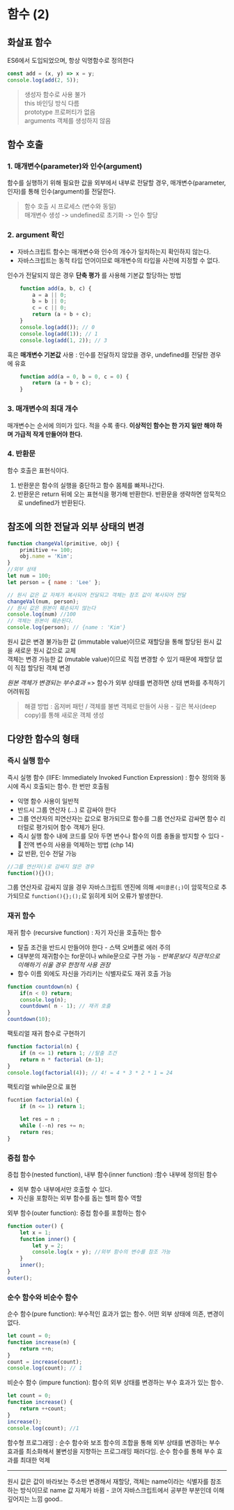 # 함수 (2) 

## 화살표 함수
ES6에서 도입되었으며, 항상 익명함수로 정의한다
``` js
const add = (x, y) => x = y;
console.log(add(2, 5));
```
> 생성자 함수로 사용 불가  
> this 바인딩 방식 다름  
> prototype 프로퍼티가 없음  
> arguments 객체를 생성하지 않음 


## 함수 호출
### 1. 매개변수(parameter)와 인수(argument)  
 함수를 실행하기 위해 필요한 값을 외부에서 내부로 전달할 경우, 매개변수(parameter, 인자)를 통해 인수(argument)를 전달한다. 
 
> 함수 호출 시 프로세스 (변수와 동일)   
> 매개변수 생성 -> undefined로 초기화 -> 인수 할당  


### 2. argument 확인  
- 자바스크립트 함수는 매개변수와 인수의 개수가 일치하는지 확인하지 않는다. 
- 자바스크립트는 동적 타입 언어이므로 매개변수의 타입을 사전에 지정할 수 없다. 


인수가 전달되지 않은 경우 __단축 평가__ 를 사용해 기본값 할당하는 방법 
```js
    function add(a, b, c) {
        a = a || 0;
        b = b || 0;
        c = c || 0; 
        return (a + b + c);
    }
    console.log(add()); // 0
    console.log(add(1)); // 1
    console.log(add(1, 2)); // 3
```
혹은 __매개변수 기본값__ 사용 : 인수를 전달하지 않았을 경우, undefined를 전달한 경우에 유효
```js
    function add(a = 0, b = 0, c = 0) {
        return (a + b + c);
    }
```

### 3. 매개변수의 최대 개수 
매개변수는 순서에 의미가 있다.
적을 수록 좋다.
__이상적인 함수는 한 가지 일만 해야 하며 가급적 작게 만들어야 한다.__

### 4. 반환문
함수 호출은 표현식이다.  
1. 반환문은 함수의 실행을 중단하고 함수 몸체를 빠져나간다.
2. 반환문은 return 뒤에 오는 표현식을 평가해 반환한다.
반환문을 생략하면 암묵적으로 undefined가 반환된다. 

## 참조에 의한 전달과 외부 상태의 변경
```js
function changeVal(primitive, obj) {
    primitive += 100;
    obj.name = 'Kim';
}
//외부 상태
let num = 100;
let person = { name : 'Lee' };

// 원시 값은 값 자체가 복사되어 전달되고 객체는 참조 값이 복사되어 전달
changeVal(num, person);
// 원시 값은 원본이 훼손되지 않는다
console.log(num) //100
// 객체는 원본이 훼손된다.
console.log(person); // {name : 'Kim'}
```

원시 값은 변경 불가능한 값 (immutable value)이므로 재할당을 통해 할당된 원시 값을 새로운 원시 값으로 교체  
객체는 변경 가능한 값 (mutable value)이므로 직접 변경할 수 있기 때문에 재할당 없이 직접 할당된 객체 변경 

_원본 객체가 변경되는 부수효과_  => 함수가 외부 상태를 변경하면 상태 변화를 추적하기 어려워짐  
> 해결 방법 : 옵저버 패턴 / 객체를 불변 객체로 만들어 사용 - 깊은 복사(deep copy)를 통해 새로운 객체 생성 


## 다양한 함수의 형태 
### 즉시 실행 함수
즉시 실행 함수 (IIFE: Immediately Invoked Function Expression) : 함수 정의와 동시에 즉시 호출되는 함수. 한 번만 호출됨  
- 익명 함수 사용이 일반적  
- 반드시 그룹 연산자 (...) 로 감싸야 한다 
- 그룹 연산자의 피연산자는 값으로 평가되므로 함수를 그룹 연산자로 감싸면 함수 리터럴로 평가되어 함수 객체가 된다. 
- 즉시 실행 함수 내에 코드를 모아 두면 변수나 함수의 이름 충돌을 방지할 수 있다 - :link: 전역 변수의 사용을 억제하는 방법 (chp 14) 
- 값 반환, 인수 전달 가능
```js
//그룹 연산자()로 감싸지 않은 경우
function(){}();
```
그룹 연산자로 감싸지 않을 경우 자바스크립트 엔진에 의해 `세미콜론(;)`이 암묵적으로 추가되므로 `function(){};();`로 읽히게 되어 오류가 발생한다.

### 재귀 함수
재귀 함수 (recursive function) : 자기 자신을 호출하는 함수 
- 탈출 조건을 반드시 만들어야 한다 - 스택 오버플로 에러 주의
- 대부분의 재귀함수는 for문이나 while문으로 구현 가능 - _반복문보다 직관적으로 이해하기 쉬울 경우 한정적 사용 권장_ 
- 함수 이름 외에도 자신을 가리키는 식별자로도 재귀 호출 가능 
```js
function countdown(n) {
    if(n < 0) return;
    console.log(n);
    countdown( n - 1); // 재귀 호출
}
countdown(10); 
```

팩토리얼 재귀 함수로 구현하기 
```js
function factorial(n) {
    if (n <= 1) return 1; //탈출 조건 
    return n * factorial (n-1);
}
console.log(factorial(4)); // 4! = 4 * 3 * 2 * 1 = 24
```
팩토리얼 while문으로 표현  
```js
fucntion factorial(n) {
    if (n <= 1) return 1;

    let res = n ;
    while (--n) res += n;
    return res;
}
```

### 중첩 함수
중첩 함수(nested function), 내부 함수(inner function) :함수 내부에 정의된 함수 
- 외부 함수 내부에서만 호출할 수 있다.
- 자신을 포함하는 외부 함수를 돕는 헬퍼 함수 역할   

외부 함수(outer function): 중첩 함수를 포함하는 함수 

```js
function outer() {
    let x = 1;
    function inner() {
        let y = 2;
        console.log(x + y); //외부 함수의 변수를 참조 가능
    }
    inner();
}
outer(); 
```
### 순수 함수와 비순수 함수
순수 함수(pure function): 부수적인 효과가 없는 함수. 어떤 외부 상태에 의존, 변경이 없다.  
```js
let count = 0;
function increase(n) {
    return ++n;
}
count = increase(count);
console.log(count); // 1 
```
비순수 함수 (impure function): 함수의 외부 상태를 변경하는 부수 효과가 있는 함수.
```js
let count = 0;
function increase() {
    return ++count; 
}
increase();
console.log(count); //1
```


함수형 프로그래밍 : 순수 함수와 보조 함수의 조합을 통해 외부 상태를 변경하는 부수 효과를 최소화해서 불변성을 지향하는 프로그래밍 패러다임. 순수 함수를 통해 부수 효과를 최대한 억제


* * * 
 원시 값은 값이 바라보는 주소만 변경해서 재할당, 객체는 name이라는 식별자를 참조하는 방식이므로 name 값 자체가 바뀜 - 코어 자바스크립트에서 공부한 부분인데 이해 깊어지는 느낌 good..